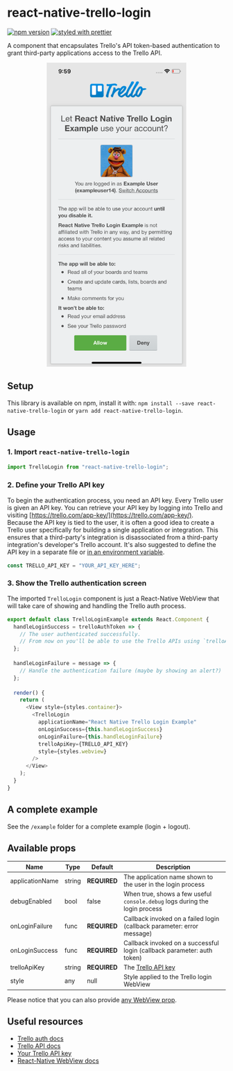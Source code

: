 # react-native-trello-login

[![npm version](https://badge.fury.io/js/react-native-modal.svg)](https://badge.fury.io/js/react-native-trello-login)
[![styled with prettier](https://img.shields.io/badge/styled_with-prettier-ff69b4.svg)](https://github.com/prettier/prettier)

A component that encapsulates Trello's API token-based authentication to grant third-party applications access to the Trello API.

<p align="center">
<img src="https://raw.githubusercontent.com/mmazzarolo/react-native-trello-login/master/.github/login-screenshot-iphonex.png" height="700" />
</p>

## Setup

This library is available on npm, install it with: `npm install --save react-native-trello-login` or `yarn add react-native-trello-login`.

## Usage

### 1. Import `react-native-trello-login`

```javascript
import TrelloLogin from "react-native-trello-login";
```

### 2. Define your Trello API key

To begin the authentication process, you need an API key. Every Trello user is given an API key.
You can retrieve your API key by logging into Trello and visiting [https://trello.com/app-key/](https://trello.com/app-key/).  
Because the API key is tied to the user, it is often a good idea to create a Trello user specifically for building a single application or integration. This ensures that a third-party's integration is disassociated from a third-party integration's developer's Trello account.
It's also suggested to define the API key in a separate file or [in an environment variable](https://github.com/zetachang/react-native-dotenv).

```javascript
const TRELLO_API_KEY = "YOUR_API_KEY_HERE";
```

### 3. Show the Trello authentication screen

The imported `TrelloLogin` component is just a React-Native WebView that will take care of showing and handling the Trello auth process.

```javascript
export default class TrelloLoginExample extends React.Component {
  handleLoginSuccess = trelloAuthToken => {
    // The user authenticated successfully.
    // From now on you'll be able to use the Trello APIs using `trelloAuthToken`
  };

  handleLoginFailure = message => {
    // Handle the authentication failure (maybe by showing an alert?)
  };

  render() {
    return (
      <View style={styles.container}>
        <TrelloLogin
          applicationName="React Native Trello Login Example"
          onLoginSuccess={this.handleLoginSuccess}
          onLoginFailure={this.handleLoginFailure}
          trelloApiKey={TRELLO_API_KEY}
          style={styles.webview}
        />
      </View>
    );
  }
}
```

## A complete example

See the `/example` folder for a complete example (login + logout).

## Available props

| Name            | Type   | Default      | Description                                                                 |
| --------------- | ------ | ------------ | --------------------------------------------------------------------------- |
| applicationName | string | **REQUIRED** | The application name shown to the user in the login process                 |
| debugEnabled    | bool   | false        | When true, shows a few useful `console.debug` logs during the login process |
| onLoginFailure  | func   | **REQUIRED** | Callback invoked on a failed login (callback parameter: error message)      |
| onLoginSuccess  | func   | **REQUIRED** | Callback invoked on a successful login (callback parameter: auth token)     |
| trelloApiKey    | string | **REQUIRED** | The [Trello API key](https://trello.com/app-key/)                           |
| style           | any    | null         | Style applied to the Trello login WebView                                   |

Please notice that you can also provide [any WebView prop](https://facebook.github.io/react-native/docs/webview).

## Useful resources

- [Trello auth docs](https://developers.trello.com/page/authorization)
- [Trello API docs](https://developers.trello.com/v1.0/reference#introduction)
- [Your Trello API key](https://trello.com/app-key/)
- [React-Native WebView docs](https://facebook.github.io/react-native/docs/webview)
